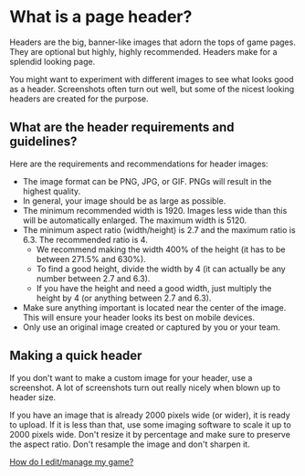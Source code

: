 # What is a page header?

Headers are the big, banner-like images that adorn the tops of game pages. They are optional but highly, highly recommended. Headers make for a splendid looking page.

You might want to experiment with different images to see what looks good as a header. Screenshots often turn out well, but some of the nicest looking headers are created for the purpose. 

## What are the header requirements and guidelines?

Here are the requirements and recommendations for header images:

- The image format can be PNG, JPG, or GIF. PNGs will result in the highest quality. 
- In general, your image should be as large as possible. 
- The minimum recommended width is 1920. Images less wide than this will be automatically enlarged. The maximum width is 5120.
- The minimum aspect ratio (width/height) is 2.7 and the maximum ratio is 6.3. The recommended ratio is 4. 
	- We recommend making the width 400% of the height (it has to be between 271.5% and 630%). 
    - To find a good height, divide the width by 4 (it can actually be any number between 2.7 and 6.3).
    - If you have the height and need a good width, just multiply the height by 4 (or anything between 2.7 and 6.3).
- Make sure anything important is located near the center of the image. This will ensure your header looks its best on mobile devices.
- Only use an original image created or captured by you or your team. 

## Making a quick header

If you don't want to make a custom image for your header, use a screenshot. A lot of screenshots turn out really nicely when blown up to header size.

If you have an image that is already 2000 pixels wide (or wider), it is ready to upload. If it is less than that, use some imaging software to scale it up to 2000 pixels wide. Don't resize it by percentage and make sure to preserve the aspect ratio. Don't resample the image and don't sharpen it.

[How do I edit/manage my game?](/edit-game/index.md)
